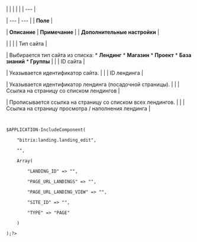 |  |  |  |  |
| --- |

| --- | --- |
| **Поле** |

| **Описание** | **Примечание** |
| **Дополнительные настройки** |

| | |
| Тип сайта |

| Выбирается тип сайта из списка:    * **Лендинг** * **Магазин** * **Проект** * **База знаний** * **Группы** |  |
| ID сайта |

| Указывается идентификатор сайта. |  |
| ID лендинга |

| Указывается идентификатор лендинга (посадочной страницы). |  |
| Ссылка на страницу со списком лендингов |

| Прописывается ссылка на страницу со списком всех лендингов. |  |
| Ссылка на страницу просмотра / наполнения лендинга |

```
  

$APPLICATION-IncludeComponent(

	"bitrix:landing.landing_edit",

	"",

	Array(

		"LANDING_ID" => "",

		"PAGE_URL_LANDINGS" => "",

		"PAGE_URL_LANDING_VIEW" => "",

		"SITE_ID" => "",

		"TYPE" => "PAGE"

	)

);?>  



```